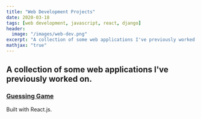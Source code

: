 ```yaml
---
title: "Web Development Projects"
date: 2020-03-18
tags: [web development, javascript, react, django]
header:
  image: "/images/web-dev.png"
excerpt: "A collection of some web applications I've previously worked on."
mathjax: "true"
---
```



## A collection of some web applications I've previously worked on.


### [Guessing Game](https://nbviewer.jupyter.org/github/moe9195/RubberPhysics/blob/master/elastomers_deformation_models.ipynb)

Built with React.js.
